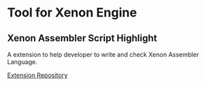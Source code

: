 # Tool for Xenon Engine

## Xenon Assembler Script Highlight

A extension to help developer to write and check Xenon Assembler Language.

[Extension Repository](https://github.com/kwh3884858/xenon-assembler-script-highlight)